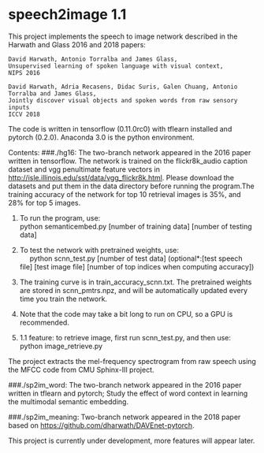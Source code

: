 # speech2image 1.1
This project implements the speech to image network described in the Harwath and Glass 2016 and 2018 papers:  
~~~~~~
David Harwath, Antonio Torralba and James Glass,
Unsupervised learning of spoken language with visual context,
NIPS 2016

David Harwath, Adria Recasens, Didac Suris, Galen Chuang, Antonio Torralba and James Glass,
Jointly discover visual objects and spoken words from raw sensory inputs
ICCV 2018
~~~~~~
The code is written in tensorflow (0.11.0rc0) with tflearn installed and pytorch (0.2.0). Anaconda 3.0 is the python
environment.

Contents: 
###./hg16: 
The two-branch network appeared in the 2016 paper written in tensorflow. The network is trained on the flickr8k_audio caption dataset and vgg penultimate feature vectors in http://isle.illinois.edu/sst/data/vgg_flickr8k.html. Please download the datasets and put them in the data directory before running the program.The training accuracy of the network for top 10 retrieval images is 35%, and 28% for top 5 images.

1. To run the program, use:  
      python semanticembed.py [number of training data] [number of testing data]

2. To test the network with pretrained weights, use:   
      python scnn_test.py [number of test data] (optional*:[test speech file] [test image file] [number of top indices when computing accuracy])

3. The training curve is in train_accuracy_scnn.txt. The pretrained weights are stored in scnn_pmtrs.npz, and will be automatically updated every time you train the network. 

4. Note that the code may take a bit long to run on CPU, so a GPU is recommended.  

5. 1.1 feature: to retrieve image, first run scnn_test.py, and then use:  
      python image_retrieve.py
      
The project extracts the mel-frequency spectrogram from raw speech using the MFCC code from CMU Sphinx-III project. 

###./sp2im_word: 
The two-branch network appeared in the 2016 paper written in tflearn and pytorch; Study the effect of word context in learning the multimodal semantic embedding.

###./sp2im_meaning: 
Two-branch network appeared in the 2018 paper based on https://github.com/dharwath/DAVEnet-pytorch. 

This project is currently under development, more features will appear later.
